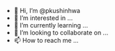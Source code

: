 - 👋 Hi, I’m @pkushinhwa
- 👀 I’m interested in ...
- 🌱 I’m currently learning ...
- 💞️ I’m looking to collaborate on ...
- 📫 How to reach me ...

<!---
pkushinhwa/pkushinhwa is a ✨ special ✨ repository because its `README.md` (this file) appears on your GitHub profile.
You can click the Preview link to take a look at your changes.
--->
